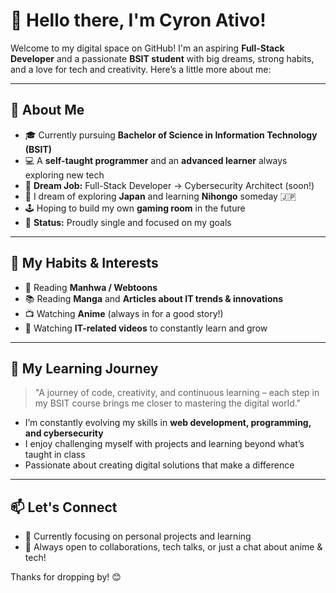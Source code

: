 # 👋 Hello there, I'm Cyron Ativo!

Welcome to my digital space on GitHub! I'm an aspiring **Full-Stack Developer** and a passionate **BSIT student** with big dreams, strong habits, and a love for tech and creativity. Here’s a little more about me:

---

## 💬 About Me

- 🎓 Currently pursuing **Bachelor of Science in Information Technology (BSIT)**  
- 💻 A **self-taught programmer** and an **advanced learner** always exploring new tech
- 💭 **Dream Job:** Full-Stack Developer → Cybersecurity Architect (soon!)  
- 🗾 I dream of exploring **Japan** and learning **Nihongo** someday 🇯🇵  
- 🕹️ Hoping to build my own **gaming room** in the future  
- 💖 **Status:** Proudly single and focused on my goals  

---

## 🧠 My Habits & Interests

- 📖 Reading **Manhwa / Webtoons**  
- 📚 Reading **Manga** and **Articles about IT trends & innovations**  
- 📺 Watching **Anime** (always in for a good story!)  
- 🎥 Watching **IT-related videos** to constantly learn and grow  

---

## 🚀 My Learning Journey

> "A journey of code, creativity, and continuous learning – each step in my BSIT course brings me closer to mastering the digital world."

- I’m constantly evolving my skills in **web development, programming, and cybersecurity**
- I enjoy challenging myself with projects and learning beyond what’s taught in class
- Passionate about creating digital solutions that make a difference

---

## 📫 Let's Connect

- 💼 Currently focusing on personal projects and learning
- 🌱 Always open to collaborations, tech talks, or just a chat about anime & tech!

Thanks for dropping by! 😊
